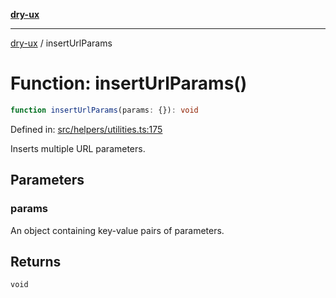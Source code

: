 [**dry-ux**](../README.md)

***

[dry-ux](../README.md) / insertUrlParams

# Function: insertUrlParams()

```ts
function insertUrlParams(params: {}): void
```

Defined in: [src/helpers/utilities.ts:175](https://github.com/navedr/dry-ux/blob/e875b26275714d870ae7637bd802b35e75633e0b/src/helpers/utilities.ts#L175)

Inserts multiple URL parameters.

## Parameters

### params

An object containing key-value pairs of parameters.

## Returns

`void`
